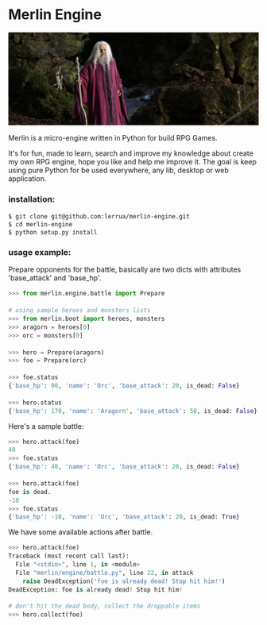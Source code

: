 Merlin Engine
=============
![merlin](/docs/merlin_728x270.png)

Merlin is a micro-engine written in Python for build RPG Games.

It's for fun, made to learn, search and improve my knowledge about create my own RPG engine, hope you like and help me improve it. 
The goal is keep using pure Python for be used everywhere, any lib, desktop or web application. 


### installation:

```
$ git clone git@github.com:lerrua/merlin-engine.git
$ cd merlin-engine
$ python setup.py install
```


### usage example:

Prepare opponents for the battle, basically are two dicts with attributes 'base_attack' and 'base_hp'.

```python
>>> from merlin.engine.battle import Prepare

# using sample heroes and monsters lists
>>> from merlin.boot import heroes, monsters
>>> aragorn = heroes[0]
>>> orc = monsters[0]

>>> hero = Prepare(aragorn)
>>> foe = Prepare(orc)

>>> foe.status
{'base_hp': 90, 'name': 'Orc', 'base_attack': 20, is_dead: False}

>>> hero.status
{'base_hp': 170, 'name': 'Aragorn', 'base_attack': 50, is_dead: False}
```

Here's a sample battle:
```python
>>> hero.attack(foe)
40
>>> foe.status
{'base_hp': 40, 'name': 'Orc', 'base_attack': 20, is_dead: False}

>>> hero.attack(foe)
foe is dead.
-10
>>> foe.status
{'base_hp': -10, 'name': 'Orc', 'base_attack': 20, is_dead: True}
```

We have some available actions after battle.
```python
>>> hero.attack(foe)
Traceback (most recent call last):
  File "<stdin>", line 1, in <module>
  File "merlin/engine/battle.py", line 22, in attack
    raise DeadException('foe is already dead! Stop hit him!')
DeadException: foe is already dead! Stop hit him!

# don't hit the dead body, collect the droppable items
>>> hero.collect(foe)
```
